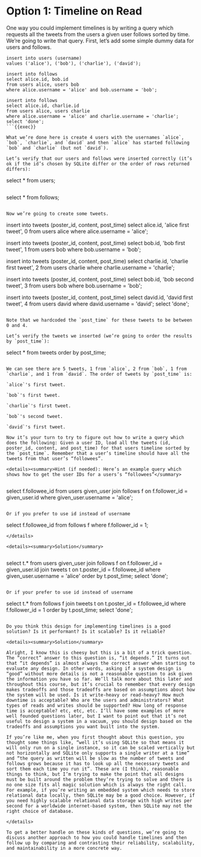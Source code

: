 # Option 1: Timeline on Read

One way you could implement timelines is by writing a query which requests all the tweets from the users a given user follows sorted by time. We’re going to write that query. First, let’s add some simple dummy data for users and follows.

```
insert into users (username)
values ('alice'), ('bob'), ('charlie'), ('david');

insert into follows
select alice.id, bob.id
from users alice, users bob 
where alice.username = 'alice' and bob.username = 'bob';

insert into follows 
select alice.id, charlie.id 
from users alice, users charlie 
where alice.username = 'alice' and charlie.username = 'charlie';
select 'done';
```{{exec}}

What we’re done here is create 4 users with the usernames `alice`, `bob`, `charlie`, and `david` and then `alice` has started following `bob` and `charlie` (but not `david`).

Let’s verify that our users and follows were inserted correctly (it’s ok if the id’s chosen by SQLite differ or the order of rows returned differs):

```
select * from users;
```{{exec}}

```
select * from follows;
```{{exec}}

Now we’re going to create some tweets.

```
insert into tweets (poster_id, content, post_time) 
select alice.id, 'alice first tweet', 0 
from users alice 
where alice.username = 'alice';

insert into tweets (poster_id, content, post_time) 
select bob.id, 'bob first tweet', 1 
from users bob 
where bob.username = 'bob';

insert into tweets (poster_id, content, post_time) 
select charlie.id, 'charlie first tweet', 2 
from users charlie 
where charlie.username = 'charlie';

insert into tweets (poster_id, content, post_time) 
select bob.id, 'bob second tweet', 3 
from users bob 
where bob.username = 'bob';

insert into tweets (poster_id, content, post_time) 
select david.id, 'david first tweet', 4 
from users david 
where david.username = 'david';
select 'done';
```{{exec}}

Note that we hardcoded the `post_time` for these tweets to be between 0 and 4.

Let’s verify the tweets we inserted (we’re going to order the results by `post_time`):

```
select * from tweets order by post_time;
```{{exec}}

We can see there are 5 tweets, 1 from `alice`, 2 from `bob`, 1 from `charlie`, and 1 from `david`. The order of tweets by `post_time` is:

`alice`'s first tweet.

`bob`'s first tweet.

`charlie`'s first tweet.

`bob`'s second tweet.

`david`'s first tweet.

Now it’s your turn to try to figure out how to write a query which does the following: Given a user ID, load all the tweets (id, poster_id, content, and post_time) for that users timeline sorted by the `post_time`. Remember that a user’s timeline should have all the tweets from that user’s “followees”.

<details><summary>Hint (if needed): Here’s an example query which shows how to get the user IDs for a users’s “followees”</summary>
    
```
select f.followee_id 
from users given_user 
join follows f on f.follower_id = given_user.id 
where given_user.username = 'alice';
```{{exec}}

Or if you prefer to use id instead of username
```
select f.followee_id 
from follows f 
where f.follower_id = 1;
```{{exec}}
</details>

<details><summary>Solution</summary>
    
```
select t.* from users given_user 
join follows f on f.follower_id = given_user.id 
join tweets t on t.poster_id = f.followee_id 
where given_user.username = 'alice'
order by t.post_time;
select 'done';
```{{exec}}

Or if your prefer to use id instead of username
```
select t.* from follows f 
join tweets t on t.poster_id = f.followee_id 
where f.follower_id = 1 
order by t.post_time;
select 'done';
```{{exec}}
    
Do you think this design for implementing timelines is a good solution? Is it performant? Is it scalable? Is it reliable?

<details><summary>Solution</summary>
    
Alright, I know this is cheesy but this is a bit of a trick question. The “correct” answer to this question is, “it depends.” It turns out that “it depends” is almost always the correct answer when starting to evaluate any design. In other words, asking if a system design is “good” without more details is not a reasonable question to ask given the information you have so far. We’ll talk more about this later and throughout this course, but it’s crucial to remember that every design makes tradeoffs and those tradeoffs are based on assumptions about how the system will be used. Is it write-heavy or read-heavy? How much downtime is acceptable? Who are the users and administrators? What types of reads and writes should be supported? How long of response time is acceptable? etc, etc, etc. I’ll have some examples of more well founded questions later, but I want to point out that it’s not useful to design a system in a vacuum, you should design based on the tradeoffs and assumptions you want built into the system.

If you’re like me, when you first thought about this question, you thought some things like, “well it’s using SQLite so that means it will only run on a single instance, so it can be scaled vertically but not horizontally and SQLite only supports a single writer at a time” and “the query as written will be slow as the number of tweets and follows grows because it has to look up all the necessary tweets and sort them each time you run it”. These are (I think), reasonable things to think, but I’m trying to make the point that all designs must be built around the problem they’re trying to solve and there is no one size fits all magic solution which is always the right call. For example, if you’re writing an embedded system which needs to store relational data locally, then SQLite may be a good choice. However, if you need highly scalable relational data storage with high writes per second for a worldwide internet-based system, then SQLite may not the right choice of database.

</details> 

To get a better handle on these kinds of questions, we’re going to discuss another approach to how you could handle timelines and then follow up by comparing and contrasting their reliability, scalability, and maintainability in a more concrete way.